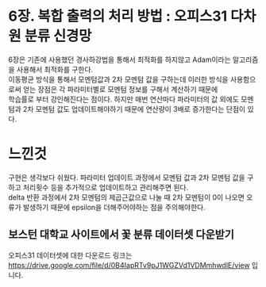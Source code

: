 # 6장. 복합 출력의 처리 방법 : 오피스31 다차원 분류 신경망
6장은 기존에 사용했던 경사하강법을 통해서 최적화를 하지않고 Adam이라는 알고리즘을 사용해서 최적화를 구한다.  
이동평균 방식을 통해서 모멘텀값과 2차 모멘텀 값을 구하는데 이러한 방식을 사용함으로써 얻는 장점은 각 파라미터별로 모멘텀 정보를 구해서 계산하기 때문에  
학습률로 부터 강인해진다는 점이다. 하지만 매번 연산마다 파라미터의 값 외에도 모멘텀과 2차 모멘텀 값도 업데이트해야하기 때문에 연산량이 3배로 증가한다는 단점이 있다.  
  
# 느낀것
구현은 생각보다 쉬웠다. 파라미터 업데이트 과정에서 모멘텀 값과 2차 모멘텀 값을 구하고 처리횟수 등을 추가적으로 업데이트하고 관리해주면 된다.  
delta 반환 과정에서 2차 모멘텀의 제곱근값으로 나눌 때 2차 모멘텀이 0이 나오면 오류가 발생하기 때문에 epsilon을 더해주어야하는 점을 주의해야한다.  

## 보스턴 대학교 사이트에서 꽃 분류 데이터셋 다운받기
오피스31 데이터셋에 대한 다운로드 링크는 https://drive.google.com/file/d/0B4IapRTv9pJ1WGZVd1VDMmhwdlE/view 입니다.
